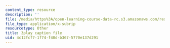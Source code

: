 ```yaml
---
content_type: resource
description: ''
file: /media/https%3A/open-learning-course-data-rc.s3.amazonaws.com/res-6-012-introduction-to-probability-spring-2018/4c12fcf71f74f40db3675770e137d291_jPB9zI8F7rE.srt
file_type: application/x-subrip
resourcetype: Other
title: 3play caption file
uid: 4c12fcf7-1f74-f40d-b367-5770e137d291
---
```

